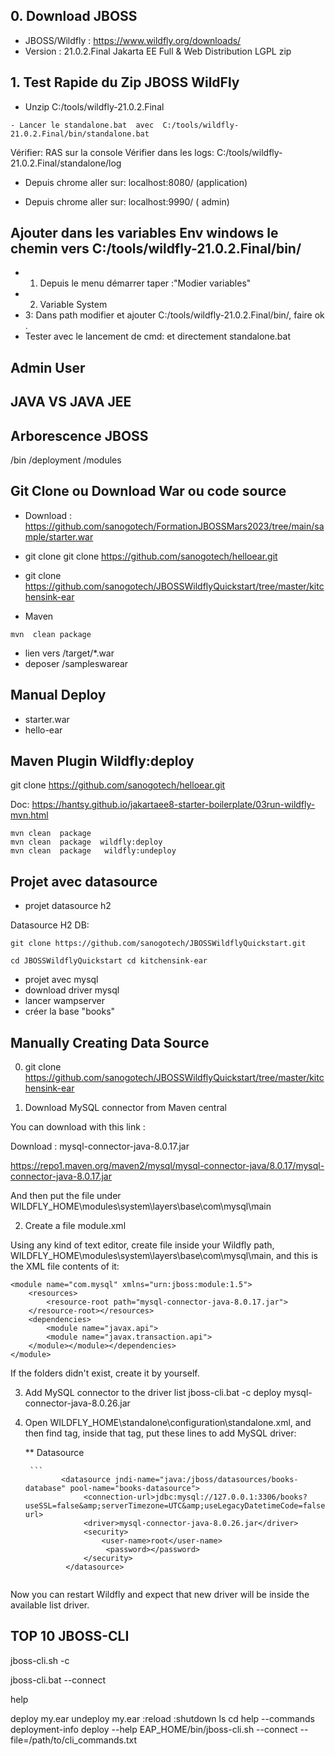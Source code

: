 
## 0. Download JBOSS

- JBOSS/Wildfly : https://www.wildfly.org/downloads/
- Version : 21.0.2.Final  Jakarta EE Full & Web Distribution	LGPL	zip


## 1. Test Rapide du Zip JBOSS WildFly

- Unzip   C:/tools/wildfly-21.0.2.Final

```
- Lancer le standalone.bat  avec  C:/tools/wildfly-21.0.2.Final/bin/standalone.bat

```

Vérifier: RAS sur la console
Vérifier dans les logs:  C:/tools/wildfly-21.0.2.Final/standalone/log

- Depuis chrome aller sur:  localhost:8080/  (application)

- Depuis chrome aller sur: localhost:9990/ ( admin)

##  Ajouter dans les variables Env  windows le chemin vers C:/tools/wildfly-21.0.2.Final/bin/

- 1. Depuis le menu démarrer taper :"Modier variables"
- 2. Variable System
- 3:  Dans  path modifier  et ajouter C:/tools/wildfly-21.0.2.Final/bin/, faire ok .
- Tester avec le lancement de cmd:  et directement standalone.bat 

##  Admin User


## JAVA VS  JAVA JEE

##  Arborescence JBOSS

/bin
/deployment
/modules

## Git Clone ou Download  War ou code source

- Download :  https://github.com/sanogotech/FormationJBOSSMars2023/tree/main/sample/starter.war
- git clone git clone https://github.com/sanogotech/helloear.git
- git clone https://github.com/sanogotech/JBOSSWildflyQuickstart/tree/master/kitchensink-ear

- Maven

```
mvn  clean package

```
- lien vers /target/*.war
- deposer /sampleswarear

##  Manual  Deploy
- starter.war
- hello-ear

## Maven  Plugin Wildfly:deploy

git clone https://github.com/sanogotech/helloear.git

Doc: https://hantsy.github.io/jakartaee8-starter-boilerplate/03run-wildfly-mvn.html

```
mvn clean  package
mvn clean  package  wildfly:deploy
mvn clean  package   wildfly:undeploy

```

## Projet avec datasource
- projet datasource h2

Datasource H2 DB:
```
git clone https://github.com/sanogotech/JBOSSWildflyQuickstart.git 

cd JBOSSWildflyQuickstart cd kitchensink-ear
```

- projet avec mysql
- download  driver mysql
- lancer  wampserver
- créer la base "books"


## Manually Creating Data Source

0. git clone https://github.com/sanogotech/JBOSSWildflyQuickstart/tree/master/kitchensink-ear

2. Download MySQL connector from Maven central

You can download with this link :

Download : mysql-connector-java-8.0.17.jar

https://repo1.maven.org/maven2/mysql/mysql-connector-java/8.0.17/mysql-connector-java-8.0.17.jar


And then put the file under WILDFLY_HOME\modules\system\layers\base\com\mysql\main

2. Create a file  module.xml

Using any kind of text editor, create file inside your Wildfly path, WILDFLY_HOME\modules\system\layers\base\com\mysql\main, and this is the XML file contents of it:

```
<module name="com.mysql" xmlns="urn:jboss:module:1.5">
    <resources>
        <resource-root path="mysql-connector-java-8.0.17.jar">
    </resource-root></resources>
    <dependencies>
        <module name="javax.api">
        <module name="javax.transaction.api">
    </module></module></dependencies>
</module>
```

If the folders didn't exist, create it by yourself.

3. Add MySQL connector to the driver list
jboss-cli.bat  -c
deploy  mysql-connector-java-8.0.26.jar

4. Open WILDFLY_HOME\standalone\configuration\standalone.xml, and then find <drivers> tag, inside that tag, put these lines to add MySQL driver:


    
    **  Datasource
    
        ```
               <datasource jndi-name="java:/jboss/datasources/books-database" pool-name="books-datasource">
                    <connection-url>jdbc:mysql://127.0.0.1:3306/books?useSSL=false&amp;serverTimezone=UTC&amp;useLegacyDatetimeCode=false</connection-url>
                    <driver>mysql-connector-java-8.0.26.jar</driver>
                    <security>
                        <user-name>root</user-name>
                         <password></password>
                    </security>
                </datasource>
    ```

Now you can restart Wildfly and expect that new driver will be inside the available list driver.



## TOP 10  JBOSS-CLI


jboss-cli.sh -c

jboss-cli.bat --connect

help

deploy my.ear
undeploy my.ear
:reload
:shutdown
ls
cd help --commands deployment-info deploy --help
EAP_HOME/bin/jboss-cli.sh --connect --file=/path/to/cli_commands.txt




